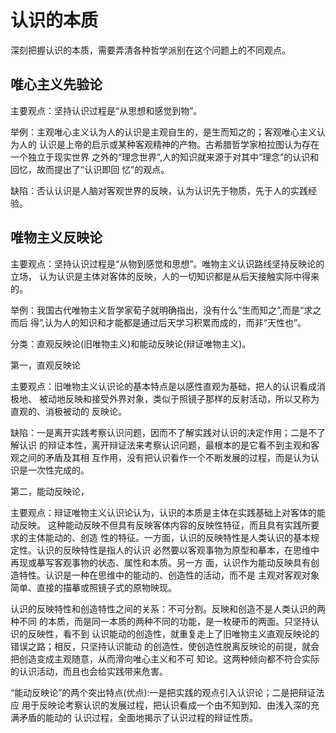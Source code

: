 # 认识的本质

深刻把握认识的本质，需要弄清各种哲学派别在这个问题上的不同观点。

## 唯心主义先验论

主要观点：坚持认识过程是“从思想和感觉到物”。

举例：主观唯心主义认为人的认识是主观自生的，是生而知之的；客观唯心主义认为人的 认识是上帝的启示或某种客观精神的产物。古希腊哲学家柏拉图认为存在一个独立于现实世界 之外的“理念世界”,人的知识就来源于对其中“理念”的认识和回忆，故而提出了“认识即回 忆”的观点。

缺陷：否认认识是人脑对客观世界的反映，认为认识先于物质，先于人的实践经验。

## 唯物主义反映论

主要观点：坚持认识过程是“从物到感觉和思想”。唯物主义认识路线坚持反映论的立场， 认为认识是主体对客体的反映，人的一切知识都是从后天接触实际中得来的。

举例：我国古代唯物主义哲学家荀子就明确指出，没有什么“生而知之”,而是“求之而后 得”,认为人的知识和才能都是通过后天学习积累而成的，而非“天性也”。

分类：直观反映论(旧唯物主义)和能动反映论(辩证唯物主义)。

第一，直观反映论

主要观点：旧唯物主义认识论的基本特点是以感性直观为基础，把人的认识看成消极地、 被动地反映和接受外界对象，类似于照镜子那样的反射活动，所以又称为直观的、消极被动的 反映论。

缺陷：一是离开实践考察认识问题，因而不了解实践对认识的决定作用；二是不了解认识 的辩证本性，离开辩证法来考察认识问题，最根本的是它看不到主观和客观之间的矛盾及其相 互作用，没有把认识看作一个不断发展的过程，而是认为认识是一次性完成的。

第二，能动反映论，

主要观点：辩证唯物主义认识论认为，认识的本质是主体在实践基础上对客体的能动反映。 这种能动反映不但具有反映客体内容的反映性特征，而且具有实践所要求的主体能动的、创造 性的特征。一方面，认识的反映特性是人类认识的基本规定性。认识的反映特性是指人的认识 必然要以客观事物为原型和摹本，在思维中再现或摹写客观事物的状态、属性和本质。另一方 面，认识作为能动反映具有创造特性。认识是一种在思维中的能动的、创造性的活动，而不是 主观对客观对象简单、直接的描摹或照镜子式的原物映现。

认识的反映特性和创造特性之间的关系：不可分割。反映和创造不是人类认识的两种不同 的本质，而是同一本质的两种不同的功能，是一枚硬币的两面。只坚持认识的反映性，看不到 认识能动的创造性，就重复走上了旧唯物主义直观反映论的错误之路；相反，只坚持认识能动 的创造性，使创造性脱离反映论的前提，就会把创造变成主观随意，从而滑向唯心主义和不可 知论。这两种倾向都不符合实际的认识活动，而且也会给实践带来危害。

“能动反映论”的两个突出特点(优点):一是把实践的观点引入认识论；二是把辩证法应 用于反映论考察认识的发展过程，把认识看成一个由不知到知、由浅入深的充满矛盾的能动的 认识过程，全面地揭示了认识过程的辩证性质。